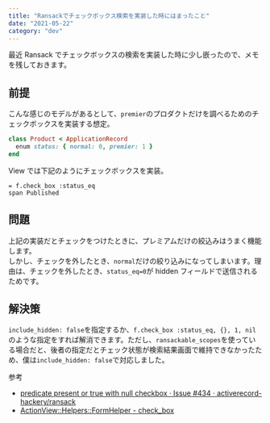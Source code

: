 ```yaml
---
title: "Ransackでチェックボックス検索を実装した時にはまったこと"
date: "2021-05-22"
category: "dev"
---
```


最近 Ransack でチェックボックスの検索を実装した時に少し嵌ったので、メモを残しておきます。

## 前提

こんな感じのモデルがあるとして、`premier`のプロダクトだけを調べるためのチェックボックスを実装する想定。

```rb
class Product < ApplicationRecord
  enum status: { normal: 0, premier: 1 }
end
```

View では下記のようにチェックボックスを実装。

```slim
= f.check_box :status_eq
span Published
```

## 問題

上記の実装だとチェックをつけたときに、プレミアムだけの絞込みはうまく機能します。  
しかし、チェックを外したとき、`normal`だけの絞り込みになってしまいます。理由は、チェックを外したとき、`status_eq=0`が hidden フィールドで送信されるためです。

## 解決策

`include_hidden: false`を指定するか、`f.check_box :status_eq, {}, 1, nil`のような指定をすれば解消できます。ただし、`ransackable_scopes`を使っている場合だと、後者の指定だとチェック状態が検索結果画面で維持できなかったため、僕は`include_hidden: false`で対応しました。

参考

- [predicate present or true with null checkbox · Issue #434 · activerecord-hackery/ransack](https://github.com/activerecord-hackery/ransack/issues/434)
- [ActionView::Helpers::FormHelper - check_box](https://api.rubyonrails.org/classes/ActionView/Helpers/FormHelper.html#method-i-check_box)
